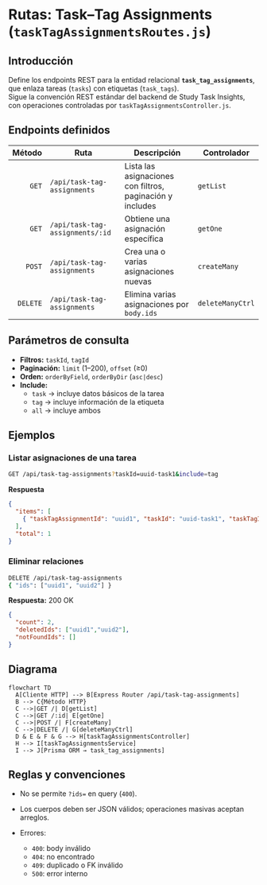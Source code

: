 # Rutas: Task–Tag Assignments (`taskTagAssignmentsRoutes.js`)

## Introducción

Define los endpoints REST para la entidad relacional **`task_tag_assignments`**, que enlaza tareas (`tasks`) con etiquetas (`task_tags`).  
Sigue la convención REST estándar del backend de Study Task Insights, con operaciones controladas por `taskTagAssignmentsController.js`.

## Endpoints definidos

| Método | Ruta                              | Descripción                                               | Controlador      |
|-------:|-----------------------------------|-----------------------------------------------------------|------------------|
| `GET`  | `/api/task-tag-assignments`       | Lista las asignaciones con filtros, paginación y includes | `getList`        |
| `GET`  | `/api/task-tag-assignments/:id`   | Obtiene una asignación específica                         | `getOne`         |
| `POST` | `/api/task-tag-assignments`       | Crea una o varias asignaciones nuevas                     | `createMany`     |
| `DELETE` | `/api/task-tag-assignments`     | Elimina varias asignaciones por `body.ids`                | `deleteManyCtrl` |

## Parámetros de consulta

- **Filtros:** `taskId`, `tagId`
- **Paginación:** `limit` (1–200), `offset` (≥0)
- **Orden:** `orderByField`, `orderByDir` (`asc|desc`)
- **Include:**  
  - `task` → incluye datos básicos de la tarea  
  - `tag` → incluye información de la etiqueta  
  - `all` → incluye ambos  

## Ejemplos

### Listar asignaciones de una tarea

```bash
GET /api/task-tag-assignments?taskId=uuid-task1&include=tag
```

**Respuesta**

```json
{
  "items": [
    { "taskTagAssignmentId": "uuid1", "taskId": "uuid-task1", "taskTagId": "uuid-tagA", "tag": { "name": "Lectura" } }
  ],
  "total": 1
}
```

### Eliminar relaciones

```bash
DELETE /api/task-tag-assignments
{ "ids": ["uuid1", "uuid2"] }
```

**Respuesta:** 200 OK

```json
{
  "count": 2,
  "deletedIds": ["uuid1","uuid2"],
  "notFoundIds": []
}
```

## Diagrama

```mermaid
flowchart TD
  A[Cliente HTTP] --> B[Express Router /api/task-tag-assignments]
  B --> C{Método HTTP}
  C -->|GET /| D[getList]
  C -->|GET /:id| E[getOne]
  C -->|POST /| F[createMany]
  C -->|DELETE /| G[deleteManyCtrl]
  D & E & F & G --> H[taskTagAssignmentsController]
  H --> I[taskTagAssignmentsService]
  I --> J[Prisma ORM → task_tag_assignments]
```

## Reglas y convenciones

- No se permite `?ids=` en query (`400`).
- Los cuerpos deben ser JSON válidos; operaciones masivas aceptan arreglos.
- Errores:

  - `400`: body inválido
  - `404`: no encontrado
  - `409`: duplicado o FK inválido
  - `500`: error interno
